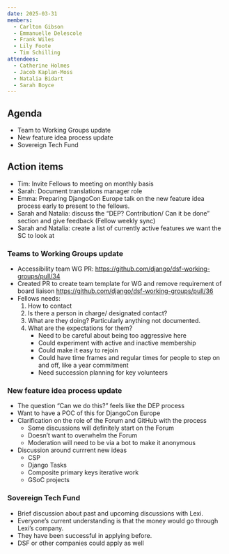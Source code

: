 ```yaml
---
date: 2025-03-31
members:
  - Carlton Gibson
  - Emmanuelle Delescole
  - Frank Wiles
  - Lily Foote
  - Tim Schilling
attendees:
  - Catherine Holmes
  - Jacob Kaplan-Moss
  - Natalia Bidart
  - Sarah Boyce
---
```


## Agenda

- Team to Working Groups update
- New feature idea process update
- Sovereign Tech Fund


## Action items

- Tim: Invite Fellows to meeting on monthly basis
- Sarah: Document translations manager role
- Emma: Preparing DjangoCon Europe talk on the new feature idea process early to present to the fellows.
- Sarah and Natalia: discuss the “DEP? Contribution/ Can it be done” section and give feedback (Fellow weekly sync)
- Sarah and Natalia: create a list of currently active features we want the SC to look at

### Teams to Working Groups update

- Accessibility team WG PR: https://github.com/django/dsf-working-groups/pull/34 
- Created PR to create team template for WG and remove requirement of board liaison https://github.com/django/dsf-working-groups/pull/36
- Fellows needs:
    1. How to contact
    2. Is there a person in charge/ designated contact?
    3. What are they doing? Particularly anything not documented.
    4. What are the expectations for them?
        - Need to be careful about being too aggressive here
        - Could experiment with active and inactive membership
        - Could make it easy to rejoin
        - Could have time frames and regular times for people to step on and off, like a year commitment
        - Need succession planning for key volunteers


### New feature idea process update

- The question “Can we do this?” feels like the DEP process
- Want to have a POC of this for DjangoCon Europe
- Clarification on the role of the Forum and GitHub with the process
    - Some discussions will definitely start on the Forum
    - Doesn’t want to overwhelm the Forum
    - Moderation will need to be via a bot to make it anonymous
- Discussion around currrent new ideas
    - CSP
    - Django Tasks
    - Composite primary keys iterative work
    - GSoC projects

### Sovereign Tech Fund

- Brief discussion about past and upcoming discussions with Lexi.
- Everyone’s current understanding is that the money would go through Lexi’s company.
- They have been successful in applying before.
- DSF or other companies could apply as well
